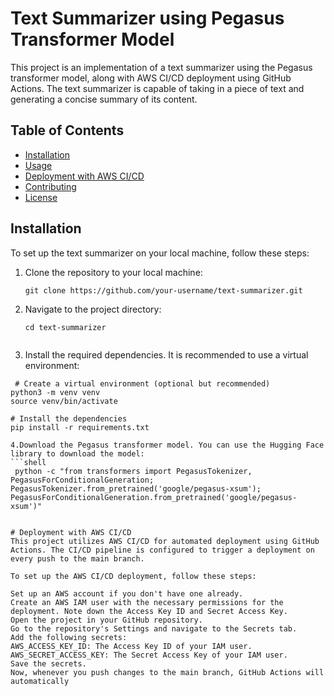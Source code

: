 # Text Summarizer using Pegasus Transformer Model

This project is an implementation of a text summarizer using the Pegasus transformer model, along with AWS CI/CD deployment using GitHub Actions. The text summarizer is capable of taking in a piece of text and generating a concise summary of its content.

## Table of Contents

- [Installation](#installation)
- [Usage](#usage)
- [Deployment with AWS CI/CD](#deployment-with-aws-cicd)
- [Contributing](#contributing)
- [License](#license)

## Installation

To set up the text summarizer on your local machine, follow these steps:

1. Clone the repository to your local machine:

   ```shell
   git clone https://github.com/your-username/text-summarizer.git
2. Navigate to the project directory:

   ```shell
   cd text-summarizer

   
3. Install the required dependencies. It is recommended to use a virtual environment:
  
  ```shell
   # Create a virtual environment (optional but recommended)
python3 -m venv venv
source venv/bin/activate

# Install the dependencies
pip install -r requirements.txt

4.Download the Pegasus transformer model. You can use the Hugging Face library to download the model:
```shell
   python -c "from transformers import PegasusTokenizer, PegasusForConditionalGeneration; PegasusTokenizer.from_pretrained('google/pegasus-xsum'); PegasusForConditionalGeneration.from_pretrained('google/pegasus-xsum')"


# Deployment with AWS CI/CD
This project utilizes AWS CI/CD for automated deployment using GitHub Actions. The CI/CD pipeline is configured to trigger a deployment on every push to the main branch.

To set up the AWS CI/CD deployment, follow these steps:

Set up an AWS account if you don't have one already.
Create an AWS IAM user with the necessary permissions for the deployment. Note down the Access Key ID and Secret Access Key.
Open the project in your GitHub repository.
Go to the repository's Settings and navigate to the Secrets tab.
Add the following secrets:
AWS_ACCESS_KEY_ID: The Access Key ID of your IAM user.
AWS_SECRET_ACCESS_KEY: The Secret Access Key of your IAM user.
Save the secrets.
Now, whenever you push changes to the main branch, GitHub Actions will automatically
